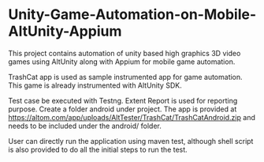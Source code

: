 # Unity-Game-Automation-on-Mobile-AltUnity-Appium
This project contains automation of unity based high graphics 3D video games using AltUnity along with Appium for mobile game automation.

TrashCat app is used as sample instrumented app for game automation. This game is already instrumented with AltUnity SDK.

Test case be executed with Testng. Extent Report is used for reporting purpose. 
Create a folder android under project. 
The app is provided at https://altom.com/app/uploads/AltTester/TrashCat/TrashCatAndroid.zip and needs to be included under the android/ folder.

User can directly run the application using maven test, although shell script is also provided to do all the initial steps to run the test.
